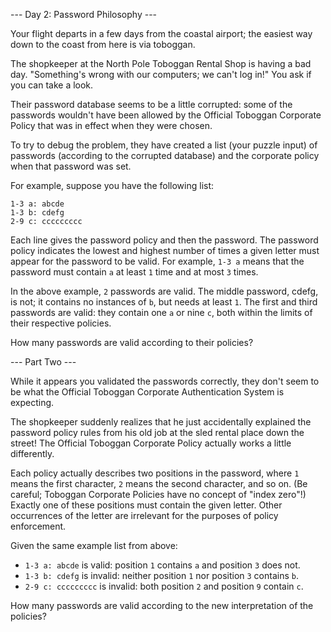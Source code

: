 --- Day 2: Password Philosophy ---

Your flight departs in a few days from the coastal airport; the easiest way down to the coast
from here is via toboggan.

The shopkeeper at the North Pole Toboggan Rental Shop is having a bad day. "Something's wrong
with our computers; we can't log in!" You ask if you can take a look.

Their password database seems to be a little corrupted: some of the passwords wouldn't have
been allowed by the Official Toboggan Corporate Policy that was in effect when they were
chosen.

To try to debug the problem, they have created a list (your puzzle input) of passwords
(according to the corrupted database) and the corporate policy when that password was set.

For example, suppose you have the following list:

```
1-3 a: abcde
1-3 b: cdefg
2-9 c: ccccccccc
```

Each line gives the password policy and then the password. The password policy indicates the
lowest and highest number of times a given letter must appear for the password to be valid. For
example, `1-3 a` means that the password must contain `a` at least `1` time and at most `3`
times.

In the above example, `2` passwords are valid. The middle password, cdefg, is not; it contains
no instances of `b`, but needs at least `1`. The first and third passwords are valid: they
contain one `a` or nine `c`, both within the limits of their respective policies.

How many passwords are valid according to their policies?

--- Part Two ---

While it appears you validated the passwords correctly, they don't seem to be what the Official
Toboggan Corporate Authentication System is expecting.

The shopkeeper suddenly realizes that he just accidentally explained the password policy rules
from his old job at the sled rental place down the street! The Official Toboggan Corporate
Policy actually works a little differently.

Each policy actually describes two positions in the password, where `1` means the first
character, `2` means the second character, and so on. (Be careful; Toboggan Corporate Policies
have no concept of "index zero"!) Exactly one of these positions must contain the given letter.
Other occurrences of the letter are irrelevant for the purposes of policy enforcement.

Given the same example list from above:

- `1-3 a: abcde` is valid: position `1` contains `a` and position `3` does not.
- `1-3 b: cdefg` is invalid: neither position `1` nor position `3` contains `b`.
- `2-9 c: ccccccccc` is invalid: both position `2` and position `9` contain `c`.

How many passwords are valid according to the new interpretation of the policies?
